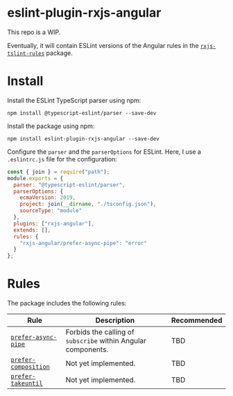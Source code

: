 # eslint-plugin-rxjs-angular

This repo is a WIP.

Eventually, it will contain ESLint versions of the Angular rules in the [`rxjs-tslint-rules`](https://github.com/cartant/rxjs-tslint-rules) package.

# Install

Install the ESLint TypeScript parser using npm:

```
npm install @typescript-eslint/parser --save-dev
```

Install the package using npm:

```
npm install eslint-plugin-rxjs-angular --save-dev
```

Configure the `parser` and the `parserOptions` for ESLint. Here, I use a `.eslintrc.js` file for the configuration:

```js
const { join } = require("path");
module.exports = {
  parser: "@typescript-eslint/parser",
  parserOptions: {
    ecmaVersion: 2019,
    project: join(__dirname, "./tsconfig.json"),
    sourceType: "module"
  },
  plugins: ["rxjs-angular"],
  extends: [],
  rules: {
    "rxjs-angular/prefer-async-pipe": "error"
  }
};
```

# Rules

The package includes the following rules:

| Rule | Description | Recommended |
| --- | --- | --- |
[`prefer-async-pipe`](https://github.com/cartant/eslint-plugin-rxjs-angular/blob/master/source/rules/prefer-async-pipe.ts) | Forbids the calling of `subscribe` within Angular components. | TBD |
[`prefer-composition`](https://github.com/cartant/eslint-plugin-rxjs-angular/blob/master/source/rules/prefer-composition.ts) | Not yet implemented. | TBD |
[`prefer-takeuntil`](https://github.com/cartant/eslint-plugin-rxjs-angular/blob/master/source/rules/prefer-takeuntil.ts) | Not yet implemented. | TBD |